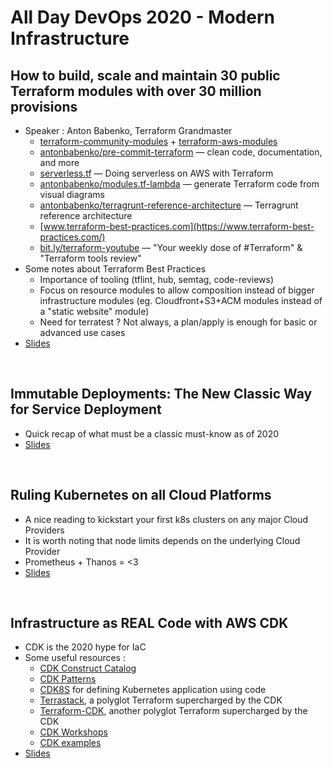 # All Day DevOps 2020 - Modern Infrastructure

## How to build, scale and maintain 30 public Terraform modules with over 30 million provisions

* Speaker : Anton Babenko, Terraform Grandmaster
  * [terraform-community-modules](https://github.com/terraform-community-modules) + [terraform-aws-modules](https://github.com/terraform-aws-modules)
  * [antonbabenko/pre-commit-terraform](https://github.com/antonbabenko/pre-commit-terraform) — clean code, documentation, and more
  * [serverless.tf](https://serverless.tf/) — Doing serverless on AWS with Terraform
  * [antonbabenko/modules.tf-lambda](https://github.com/antonbabenko/modules.tf-lambda) — generate Terraform code from visual diagrams
  * [antonbabenko/terragrunt-reference-architecture](https://github.com/antonbabenko/terragrunt-reference-architecture) — Terragrunt reference architecture
  * [www.terraform-best-practices.com](https://www.terraform-best-practices.com/)
  * [bit.ly/terraform-youtube](bit.ly/terraform-youtube) — "Your weekly dose of #Terraform" & "Terraform tools review"
* Some notes about Terraform Best Practices
  * Importance of tooling (tflint, hub, semtag, code-reviews)
  * Focus on resource modules to allow composition instead of bigger infrastructure modules (eg. Cloudfront+S3+ACM modules instead of a "static website" module)
  * Need for terratest ? Not always, a plan/apply is enough for basic or advanced use cases
* [Slides](assets/terraform-aws-modules-november-2020.pdf)

&nbsp;

## Immutable Deployments: The New Classic Way for Service Deployment

* Quick recap of what must be a classic must-know as of 2020
* [Slides](assets/Immutable-deployments-the-new-classic-way-for-service-deployment.pdf)

&nbsp;

## Ruling Kubernetes on all Cloud Platforms

* A nice reading to kickstart your first k8s clusters on any major Cloud Providers
* It is worth noting that node limits depends on the underlying Cloud Provider
* Prometheus + Thanos = <3
* [Slides](assets/Ruling-Kubernetes-on-the-Cloud.pdf)

&nbsp;

## Infrastructure as REAL Code with AWS CDK

* CDK is the 2020 hype for IaC
* Some useful resources :
  * [CDK Construct Catalog](https://awscdk.io/)
  * [CDK Patterns](https://cdkpatterns.com/)
  * [CDK8S](https://cdk8s.io/) for defining Kubernetes application using code
  * [Terrastack](https://www.terrastack.io/), a polyglot Terraform supercharged by the CDK
  * [Terraform-CDK](https://github.com/hashicorp/terraform-cdk), another polyglot Terraform supercharged by the CDK
  * [CDK Workshops](https://cdkworkshop.com/)
  * [CDK examples](https://github.com/aws-samples/aws-cdk-examples)
* [Slides](assets/ADDO_Infrastructure_as_real_code_CDK.pdf)
